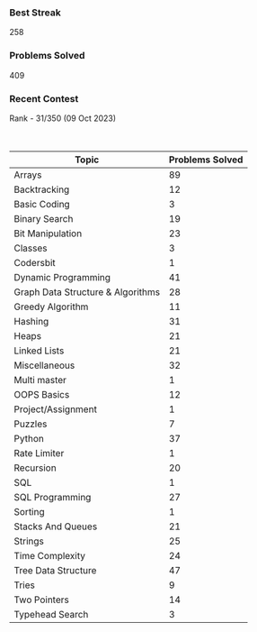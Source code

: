 ### Best Streak
258

### Problems Solved
409

### Recent Contest 
Rank - 31/350
(09 Oct 2023)  
<br><br>

| Topic                              | Problems Solved |
|------------------------------------|-----------------|
| Arrays                             | 89              |
| Backtracking                       | 12              |
| Basic Coding                       | 3               |
| Binary Search                      | 19              |
| Bit Manipulation                   | 23              |
| Classes                            | 3               |
| Codersbit                          | 1               |
| Dynamic Programming                | 41              |
| Graph Data Structure & Algorithms  | 28              |
| Greedy Algorithm                   | 11              |
| Hashing                            | 31              |
| Heaps                              | 21              |
| Linked Lists                       | 21              |
| Miscellaneous                      | 32              |
| Multi master                       | 1               |
| OOPS Basics                        | 12              |
| Project/Assignment                 | 1               |
| Puzzles                            | 7               |
| Python                             | 37              |
| Rate Limiter                       | 1               |
| Recursion                          | 20              |
| SQL                                | 1               |
| SQL Programming                    | 27              |
| Sorting                            | 1               |
| Stacks And Queues                  | 21              |
| Strings                            | 25              |
| Time Complexity                    | 24              |
| Tree Data Structure                | 47              |
| Tries                              | 9               |
| Two Pointers                       | 14              |
| Typehead Search                    | 3               |
